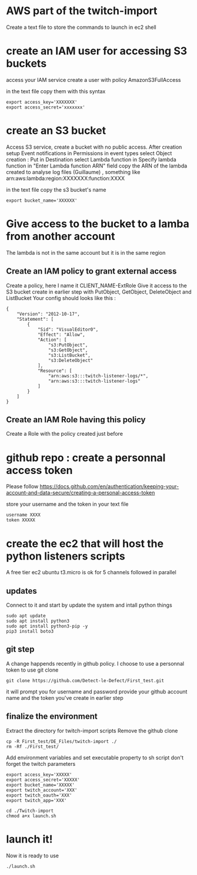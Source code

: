 # AWS part of the twitch-import

Create a text file to store the commands to launch in ec2 shell

# create an IAM user for accessing S3 buckets

access your IAM service
create a user with policy AmazonS3FullAccess

in the text file copy them with this syntax
```
export access_key='XXXXXXX'
export access_secret='xxxxxxx'
```

# create an S3 bucket

Access S3 service, create a bucket with no public access.
After creation setup Event notifications in Permissions
in event types select
    Object creation : Put
in Destination select Lambda function
in Specify lambda function
    in "Enter Lambda function ARN" field copy the ARN of the lambda created to analyse log files (Guillaume) , something like arn:aws:lambda:region:XXXXXXX:function:XXXX

in the text file copy the s3 bucket's name

```
export bucket_name='XXXXXX'
```

# Give access to the bucket to a lamba from another account
The lambda is not in the same account but it is in the same region

## Create an IAM policy to grant external access
Create a policy, here I name it CLIENT_NAME-ExtRole
Give it access to the S3 bucket create in earlier step
with PutObject, GetObject, DeleteObject and ListBucket
Your config should looks like this :
```
{
    "Version": "2012-10-17",
    "Statement": [
        {
            "Sid": "VisualEditor0",
            "Effect": "Allow",
            "Action": [
                "s3:PutObject",
                "s3:GetObject",
                "s3:ListBucket",
                "s3:DeleteObject"
            ],
            "Resource": [
                "arn:aws:s3:::twitch-listener-logs/*",
                "arn:aws:s3:::twitch-listener-logs"
            ]
        }
    ]
}
```

## Create an IAM Role having this policy
Create a Role with the policy created just before

# github repo : create a personnal access token 
Please follow https://docs.github.com/en/authentication/keeping-your-account-and-data-secure/creating-a-personal-access-token

store your username and the token in your text file

```
username XXXX
token XXXXX
```

# create the ec2 that will host the python listeners scripts
A free tier ec2 ubuntu t3.micro is ok for 5 channels followed in parallel

## updates
Connect to it and start by update the system and intall python things

```
sudo apt update
sudo apt install python3
sudo apt install python3-pip -y
pip3 install boto3
```

## git step
A change happends recently in github policy. I choose to use a personnal token to use git clone
```
git clone https://github.com/Detect-le-Defect/First_test.git
```
it will prompt you for username and password
provide your github account name and the token you've create in earlier step

## finalize the environment

Extract the directory for twitch-import scripts
Remove the github clone 

```
cp -R First_test/DE_Files/twitch-import ./
rm -Rf ./First_test/
```

Add environment variables and set executable property to sh script
don't forget the twitch parameters

```
export access_key='XXXXX'
export access_secret='XXXXX'
export bucket_name='XXXXX'
export twitch_account='XXX'
export twitch_oauth='XXX'
export twitch_app='XXX'

cd ./Twitch-import
chmod a+x launch.sh
```

# launch it!
Now it is ready to use

```
./launch.sh
```



   
    